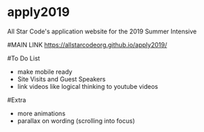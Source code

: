 # apply2019
All Star Code's application website for the 2019 Summer Intensive

#MAIN LINK
https://allstarcodeorg.github.io/apply2019/

#To Do List
- make mobile ready
- Site Visits and Guest Speakers
- link videos like logical thinking to youtube videos

#Extra
- more animations
- parallax on wording (scrolling into focus)

